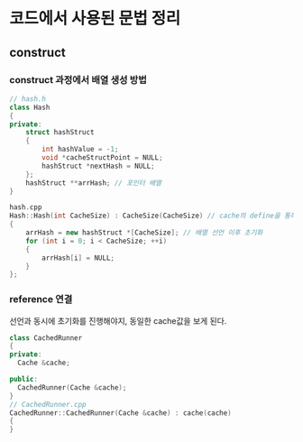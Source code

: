 # 코드에서 사용된 문법 정리

## construct

### construct 과정에서 배열 생성 방법

``` c++
// hash.h
class Hash
{
private:
    struct hashStruct
    {
        int hashValue = -1;
        void *cacheStructPoint = NULL;
        hashStruct *nextHash = NULL;
    };
    hashStruct **arrHash; // 포인터 배열
}

hash.cpp
Hash::Hash(int CacheSize) : CacheSize(CacheSize) // cache의 define을 통해 선언된 경우
{
    arrHash = new hashStruct *[CacheSize]; // 배열 선언 이후 초기화
    for (int i = 0; i < CacheSize; ++i)
    {
        arrHash[i] = NULL;
    }
};
```

### reference 연결
선언과 동시에 초기화를 진행해야지, 동일한 cache값을 보게 된다.
``` c++
class CachedRunner
{
private:
  Cache &cache;

public:
  CachedRunner(Cache &cache);
}
// CachedRunner.cpp
CachedRunner::CachedRunner(Cache &cache) : cache(cache)
{
}
```

